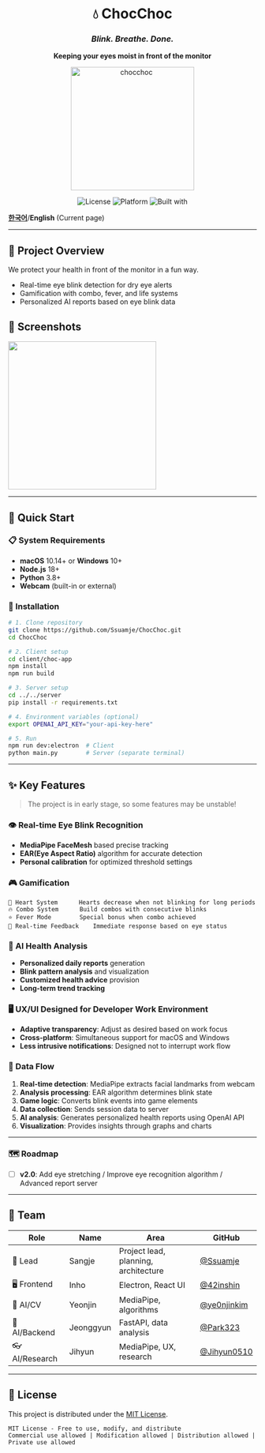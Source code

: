 <div align="center">

# 💧 ChocChoc
### *Blink. Breathe. Done.*

**Keeping your eyes moist in front of the monitor**

<img width="250" height="250" alt="chocchoc" src="https://github.com/user-attachments/assets/6a7b9c27-f36a-4564-a57c-dbdf761952fe" />

![License](https://img.shields.io/badge/license-MIT-blue.svg)
![Platform](https://img.shields.io/badge/platform-macOS%20%7C%20Windows-lightgrey)
![Built with](https://img.shields.io/badge/built%20with-❤️-red)

</div>

**[한국어](README.md)**/**English** (Current page)

---

## 🎯 Project Overview

We protect your health in front of the monitor in a fun way.

- Real-time eye blink detection for dry eye alerts
- Gamification with combo, fever, and life systems
- Personalized AI reports based on eye blink data

## 📱 Screenshots
<img src="https://github.com/user-attachments/assets/3b7e6c8f-c66a-4b27-85e1-0cd6fe792139" width="300" />

---

## 🚀 Quick Start

### 📋 System Requirements
- **macOS** 10.14+ or **Windows** 10+
- **Node.js** 18+
- **Python** 3.8+
- **Webcam** (built-in or external)

### 🔧 Installation
```bash
# 1. Clone repository
git clone https://github.com/Ssuamje/ChocChoc.git
cd ChocChoc

# 2. Client setup
cd client/choc-app
npm install
npm run build

# 3. Server setup
cd ../../server
pip install -r requirements.txt

# 4. Environment variables (optional)
export OPENAI_API_KEY="your-api-key-here"

# 5. Run
npm run dev:electron  # Client
python main.py        # Server (separate terminal)
```

---

## ✨ Key Features
> The project is in early stage, so some features may be unstable!

### 👁️ Real-time Eye Blink Recognition
- **MediaPipe FaceMesh** based precise tracking
- **EAR(Eye Aspect Ratio)** algorithm for accurate detection
- **Personal calibration** for optimized threshold settings

### 🎮 Gamification
```
💖 Heart System      Hearts decrease when not blinking for long periods
🔥 Combo System      Build combos with consecutive blinks
⭐ Fever Mode        Special bonus when combo achieved
🎯 Real-time Feedback    Immediate response based on eye status
```

### 🤖 AI Health Analysis
- **Personalized daily reports** generation
- **Blink pattern analysis** and visualization
- **Customized health advice** provision
- **Long-term trend tracking**

### 🖥️ UX/UI Designed for Developer Work Environment
- **Adaptive transparency**: Adjust as desired based on work focus
- **Cross-platform**: Simultaneous support for macOS and Windows
- **Less intrusive notifications**: Designed not to interrupt work flow

### 🔄 Data Flow
1. **Real-time detection**: MediaPipe extracts facial landmarks from webcam
2. **Analysis processing**: EAR algorithm determines blink state
3. **Game logic**: Converts blink events into game elements
4. **Data collection**: Sends session data to server
5. **AI analysis**: Generates personalized health reports using OpenAI API
6. **Visualization**: Provides insights through graphs and charts

---

### 🗺️ Roadmap
- [ ] **v2.0**: Add eye stretching / Improve eye recognition algorithm / Advanced report server
---

## 👥 Team

| Role | Name | Area | GitHub |
|------|------|------|---------|
| 🎯 Lead | Sangje | Project lead, planning, architecture | [@Ssuamje](https://github.com/Ssuamje) |
| 🖥️ Frontend | Inho | Electron, React UI | [@42inshin](https://github.com/42inshin) |
| 🤖 AI/CV | Yeonjin | MediaPipe, algorithms | [@ye0njinkim](https://github.com/ye0njinkim) |
| 🐍 AI/Backend | Jeonggyun | FastAPI, data analysis | [@Park323](https://github.com/Park323) |
| 👓 AI/Research | Jihyun | MediaPipe, UX, research | [@Jihyun0510](https://github.com/Jihyun0510) |

---

## 📄 License

This project is distributed under the [MIT License](LICENSE).

```
MIT License - Free to use, modify, and distribute
Commercial use allowed | Modification allowed | Distribution allowed | Private use allowed
```

</div>